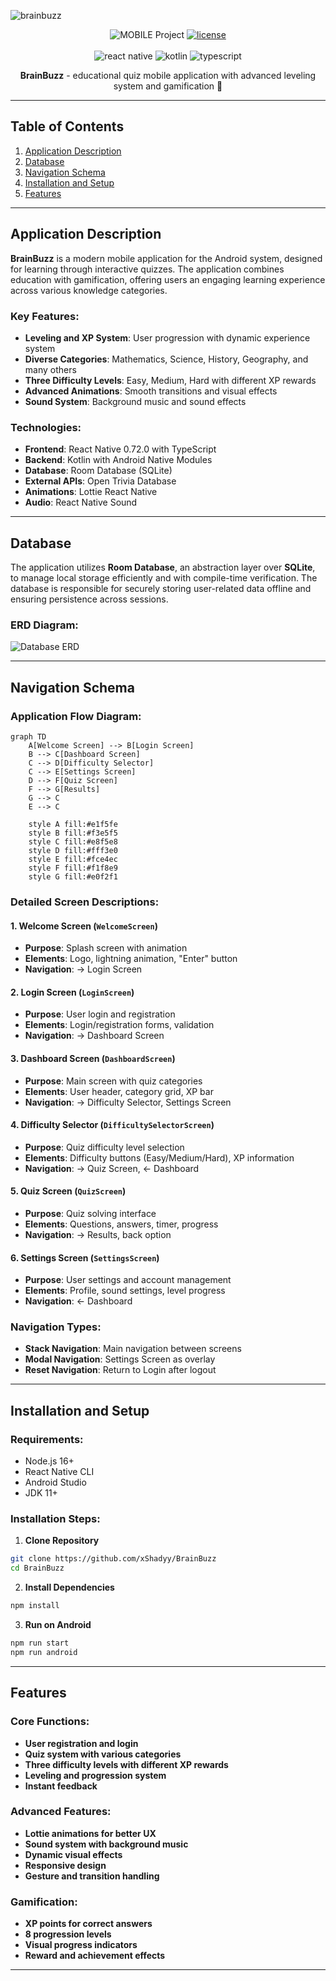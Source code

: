 ![brainbuzz](brainbuzz.png)

<div align="center"> 
  
![MOBILE Project](https://img.shields.io/badge/MOBILE-PROJECT-white.svg?style=flat-square)
[![license](https://img.shields.io/badge/LICENSE-MIT-white)](LICENSE)
<br><br>
![react native](https://img.shields.io/badge/REACT_NATIVE-0.72.0-white?logo=react&logoColor=61DAFB)
![kotlin](https://img.shields.io/badge/KOTLIN-1.9.10-white?logo=kotlin&logoColor=0095D5)
![typescript](https://img.shields.io/badge/TYPESCRIPT-5.7.3-white?logo=typescript&logoColor=3178C6)

**BrainBuzz** - educational quiz mobile application with advanced leveling system and gamification 🚀

</div>

---

## Table of Contents

1. [Application Description](#application-description)
2. [Database](#database)
3. [Navigation Schema](#navigation-schema)
4. [Installation and Setup](#installation-and-setup)
5. [Features](#features)

---

## Application Description

**BrainBuzz** is a modern mobile application for the Android system, designed for learning through interactive quizzes. The application combines education with gamification, offering users an engaging learning experience across various knowledge categories.

### Key Features:

- **Leveling and XP System**: User progression with dynamic experience system
- **Diverse Categories**: Mathematics, Science, History, Geography, and many others
- **Three Difficulty Levels**: Easy, Medium, Hard with different XP rewards
- **Advanced Animations**: Smooth transitions and visual effects
- **Sound System**: Background music and sound effects

### Technologies:

- **Frontend**: React Native 0.72.0 with TypeScript
- **Backend**: Kotlin with Android Native Modules
- **Database**: Room Database (SQLite)
- **External APIs**: Open Trivia Database
- **Animations**: Lottie React Native
- **Audio**: React Native Sound

---

## Database

The application utilizes **Room Database**, an abstraction layer over **SQLite**, to manage local storage efficiently and with compile-time verification. The database is responsible for securely storing user-related data offline and ensuring persistence across sessions.

### ERD Diagram:

![Database ERD](brainbuzz-edr.svg)

---

## Navigation Schema

### Application Flow Diagram:

```mermaid
graph TD
    A[Welcome Screen] --> B[Login Screen]
    B --> C[Dashboard Screen]
    C --> D[Difficulty Selector]
    C --> E[Settings Screen]
    D --> F[Quiz Screen]
    F --> G[Results]
    G --> C
    E --> C

    style A fill:#e1f5fe
    style B fill:#f3e5f5
    style C fill:#e8f5e8
    style D fill:#fff3e0
    style E fill:#fce4ec
    style F fill:#f1f8e9
    style G fill:#e0f2f1
```

### Detailed Screen Descriptions:

#### 1. **Welcome Screen** (`WelcomeScreen`)

- **Purpose**: Splash screen with animation
- **Elements**: Logo, lightning animation, "Enter" button
- **Navigation**: → Login Screen

#### 2. **Login Screen** (`LoginScreen`)

- **Purpose**: User login and registration
- **Elements**: Login/registration forms, validation
- **Navigation**: → Dashboard Screen

#### 3. **Dashboard Screen** (`DashboardScreen`)

- **Purpose**: Main screen with quiz categories
- **Elements**: User header, category grid, XP bar
- **Navigation**: → Difficulty Selector, Settings Screen

#### 4. **Difficulty Selector** (`DifficultySelectorScreen`)

- **Purpose**: Quiz difficulty level selection
- **Elements**: Difficulty buttons (Easy/Medium/Hard), XP information
- **Navigation**: → Quiz Screen, ← Dashboard

#### 5. **Quiz Screen** (`QuizScreen`)

- **Purpose**: Quiz solving interface
- **Elements**: Questions, answers, timer, progress
- **Navigation**: → Results, back option

#### 6. **Settings Screen** (`SettingsScreen`)

- **Purpose**: User settings and account management
- **Elements**: Profile, sound settings, level progress
- **Navigation**: ← Dashboard

### Navigation Types:

- **Stack Navigation**: Main navigation between screens
- **Modal Navigation**: Settings Screen as overlay
- **Reset Navigation**: Return to Login after logout

---

## Installation and Setup

### Requirements:

- Node.js 16+
- React Native CLI
- Android Studio
- JDK 11+

### Installation Steps:

1. **Clone Repository**

```bash
git clone https://github.com/xShadyy/BrainBuzz
cd BrainBuzz
```

2. **Install Dependencies**

```bash
npm install
```

3. **Run on Android**

```bash
npm run start
npm run android
```

---

## Features

### Core Functions:

- **User registration and login**
- **Quiz system with various categories**
- **Three difficulty levels with different XP rewards**
- **Leveling and progression system**
- **Instant feedback**

### Advanced Features:

- **Lottie animations for better UX**
- **Sound system with background music**
- **Dynamic visual effects**
- **Responsive design**
- **Gesture and transition handling**

### Gamification:

- **XP points for correct answers**
- **8 progression levels**
- **Visual progress indicators**
- **Reward and achievement effects**

---
